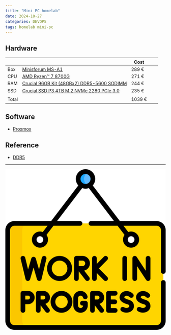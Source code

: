 ```yaml
---
title: "Mini PC homelab"
date: 2024-10-27
categories: DEVOPS
tags: homelab mini-pc 
---
```


## Hardware

|       |                                                                                                                    | Cost   |     |   |
|-------|--------------------------------------------------------------------------------------------------------------------|--------|-----|---|
| Box   | [Minisforum MS-A1](https://www.minisforum.com/new/support?lang=en#/support/page/spec/134)                          | 289 €  |     |   |
| CPU   | [AMD Ryzen™ 7 8700G](https://www.amd.com/en/products/processors/desktops/ryzen/8000-series/amd-ryzen-7-8700g.html) | 271 €  |     |   |
| RAM   | [Crucial 96GB Kit (48GBx2) DDR5-5600 SODIMM](https://www.crucial.com/memory/ddr5/CT2K48G56C46S5)                   | 244 €  |     |   |
| SSD   | [Crucial SSD P3 4TB M.2 NVMe 2280 PCIe 3.0](https://www.crucial.com/ssd/p3/CT4000P3SSD8)                           | 235 €  |     |   |
|       |                                                                                                                    |        |     |   |
| Total |                                                                                                                    | 1039 € |     |   |

## Software

* [Proxmox](https://www.proxmox.com/en/)

## Reference

* [DDR5](https://www.crucial.com/articles/about-memory/everything-about-ddr5-ram)

<hr>
<img src="/data/2024-10-27/wip.png"/>
